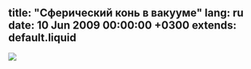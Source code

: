 title: "Сферический конь в вакууме"
lang: ru
date: 10 Jun 2009 00:00:00 +0300
extends: default.liquid
---
![](../../../view/30)
